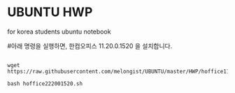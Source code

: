 # UBUNTU HWP
for korea students ubuntu notebook 



#아래 명령을 실행하면, 한컴오피스 11.20.0.1520 을 설치합니다.   
   
<pre><code>
wget https://raw.githubusercontent.com/melongist/UBUNTU/master/HWP/hoffice112001520.sh
   
bash hoffice222001520.sh
</code></pre>
